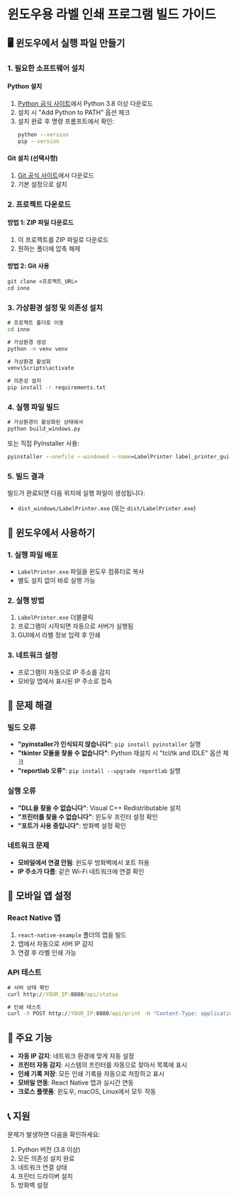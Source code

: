 # 윈도우용 라벨 인쇄 프로그램 빌드 가이드

## 🖥️ 윈도우에서 실행 파일 만들기

### 1. 필요한 소프트웨어 설치

#### Python 설치

1. [Python 공식 사이트](https://www.python.org/downloads/)에서 Python 3.8 이상 다운로드
2. 설치 시 "Add Python to PATH" 옵션 체크
3. 설치 완료 후 명령 프롬프트에서 확인:
   ```cmd
   python --version
   pip --version
   ```

#### Git 설치 (선택사항)

1. [Git 공식 사이트](https://git-scm.com/download/win)에서 다운로드
2. 기본 설정으로 설치

### 2. 프로젝트 다운로드

#### 방법 1: ZIP 파일 다운로드

1. 이 프로젝트를 ZIP 파일로 다운로드
2. 원하는 폴더에 압축 해제

#### 방법 2: Git 사용

```cmd
git clone <프로젝트_URL>
cd inno
```

### 3. 가상환경 설정 및 의존성 설치

```cmd
# 프로젝트 폴더로 이동
cd inno

# 가상환경 생성
python -m venv venv

# 가상환경 활성화
venv\Scripts\activate

# 의존성 설치
pip install -r requirements.txt
```

### 4. 실행 파일 빌드

```cmd
# 가상환경이 활성화된 상태에서
python build_windows.py
```

또는 직접 PyInstaller 사용:

```cmd
pyinstaller --onefile --windowed --name=LabelPrinter label_printer_gui.py
```

### 5. 빌드 결과

빌드가 완료되면 다음 위치에 실행 파일이 생성됩니다:

- `dist_windows/LabelPrinter.exe` (또는 `dist/LabelPrinter.exe`)

## 🚀 윈도우에서 사용하기

### 1. 실행 파일 배포

- `LabelPrinter.exe` 파일을 윈도우 컴퓨터로 복사
- 별도 설치 없이 바로 실행 가능

### 2. 실행 방법

1. `LabelPrinter.exe` 더블클릭
2. 프로그램이 시작되면 자동으로 서버가 실행됨
3. GUI에서 라벨 정보 입력 후 인쇄

### 3. 네트워크 설정

- 프로그램이 자동으로 IP 주소를 감지
- 모바일 앱에서 표시된 IP 주소로 접속

## 🔧 문제 해결

### 빌드 오류

- **"pyinstaller가 인식되지 않습니다"**: `pip install pyinstaller` 실행
- **"tkinter 모듈을 찾을 수 없습니다"**: Python 재설치 시 "tcl/tk and IDLE" 옵션 체크
- **"reportlab 오류"**: `pip install --upgrade reportlab` 실행

### 실행 오류

- **"DLL을 찾을 수 없습니다"**: Visual C++ Redistributable 설치
- **"프린터를 찾을 수 없습니다"**: 윈도우 프린터 설정 확인
- **"포트가 사용 중입니다"**: 방화벽 설정 확인

### 네트워크 문제

- **모바일에서 연결 안됨**: 윈도우 방화벽에서 포트 허용
- **IP 주소가 다름**: 같은 Wi-Fi 네트워크에 연결 확인

## 📱 모바일 앱 설정

### React Native 앱

1. `react-native-example` 폴더의 앱을 빌드
2. 앱에서 자동으로 서버 IP 감지
3. 연결 후 라벨 인쇄 가능

### API 테스트

```cmd
# 서버 상태 확인
curl http://YOUR_IP:8080/api/status

# 인쇄 테스트
curl -X POST http://YOUR_IP:8080/api/print -H "Content-Type: application/json" -d "{\"total_weight\": \"20.0\", \"pallet_weight\": \"4.5\"}"
```

## 🎯 주요 기능

- **자동 IP 감지**: 네트워크 환경에 맞게 자동 설정
- **프린터 자동 감지**: 시스템의 프린터를 자동으로 찾아서 목록에 표시
- **인쇄 기록 저장**: 모든 인쇄 기록을 자동으로 저장하고 표시
- **모바일 연동**: React Native 앱과 실시간 연동
- **크로스 플랫폼**: 윈도우, macOS, Linux에서 모두 작동

## 📞 지원

문제가 발생하면 다음을 확인하세요:

1. Python 버전 (3.8 이상)
2. 모든 의존성 설치 완료
3. 네트워크 연결 상태
4. 프린터 드라이버 설치
5. 방화벽 설정
